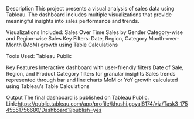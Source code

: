 Description
This project presents a visual analysis of sales data using Tableau. The dashboard includes multiple visualizations that provide meaningful insights into sales performance and trends.

Visualizations Included:
Sales Over Time
Sales by Gender
Category-wise and Region-wise Sales
Key Filters: Date, Region, Category
Month-over-Month (MoM) growth using Table Calculations

Tools Used:
Tableau Public 

Key Features
Interactive dashboard with user-friendly filters
Date of Sale, Region, and Product Category filters for granular insights
Sales trends represented through bar and line charts
MoM or YoY growth calculated using Tableau’s Table Calculations

Output
The final dashboard is published on Tableau Public.
Link:https://public.tableau.com/app/profile/khushi.goyal6174/viz/Task3_17545551756680/Dashboard1?publish=yes

